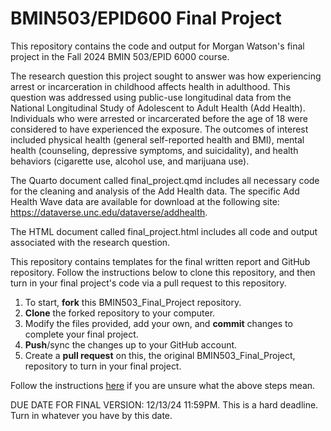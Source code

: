 # BMIN503/EPID600 Final Project

This repository contains the code and output for Morgan Watson's final project in the Fall 2024 BMIN 503/EPID 6000 course. 

The research question this project sought to answer was how experiencing arrest or incarceration in childhood affects health in adulthood. This question was addressed using public-use longitudinal data from the National Longitudinal Study of Adolescent to Adult Health (Add Health). Individuals who were arrested or incarcerated before the age of 18 were considered to have experienced the exposure. The outcomes of interest included physical health (general self-reported health and BMI), mental health (counseling, depressive symptoms, and suicidality), and health behaviors (cigarette use, alcohol use, and marijuana use).

The Quarto document called final_project.qmd includes all necessary code for the cleaning and analysis of the Add Health data. The specific Add Health Wave data are available for download at the following site: https://dataverse.unc.edu/dataverse/addhealth.

The HTML document called final_project.html includes all code and output associated with the research question.



This repository contains templates for the final written report and GitHub repository. Follow the instructions below to clone this repository, and then turn in your final project's code via a pull request to this repository.

1. To start, **fork** this BMIN503_Final_Project repository.
1. **Clone** the forked repository to your computer.
1. Modify the files provided, add your own, and **commit** changes to complete your final project.
1. **Push**/sync the changes up to your GitHub account.
1. Create a **pull request** on this, the original BMIN503_Final_Project, repository to turn in your final project.


Follow the instructions [here][forking] if you are unsure what the above steps mean.

DUE DATE FOR FINAL VERSION: 12/13/24 11:59PM. This is a hard deadline. Turn in whatever you have by this date.


<!-- Links -->
[forking]: https://guides.github.com/activities/forking/

